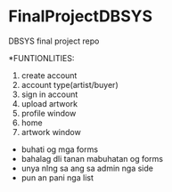 # FinalProjectDBSYS
DBSYS final project repo


*FUNTIONLITIES:
1. create account
2. account type(artist/buyer)
3. sign in account
4. upload artwork
5. profile window
6. home
7. artwork window

* buhati og mga forms 
* bahalag dli tanan mabuhatan og forms
* unya nlng sa ang sa admin nga side
* pun an pani nga list
